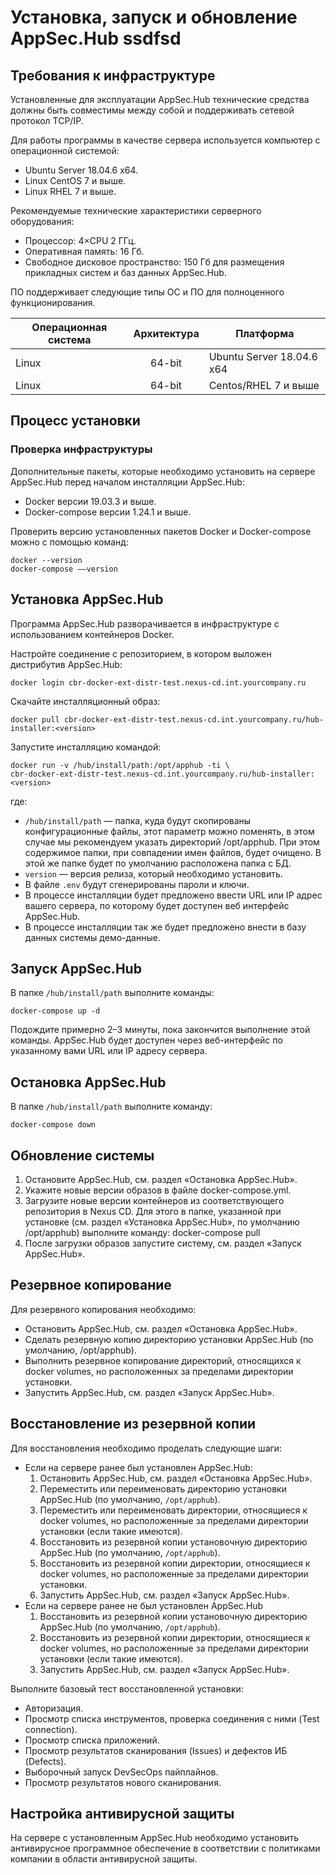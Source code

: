 # Установка, запуск и обновление AppSec.Hub ssdfsd
## Требования к инфраструктуре
Установленные для эксплуатации AppSec.Hub технические средства должны быть совместимы между собой и поддерживать сетевой протокол TCP/IP.

Для работы программы в качестве сервера используется компьютер с операционной системой:

* Ubuntu Server 18.04.6 x64.
* Linux CentOS 7 и выше.
* Linux RHEL 7 и выше.

Рекомендуемые технические характеристики серверного оборудования:

* Процессор: 4×CPU 2 ГГц.
* Оперативная память: 16 Гб.
* Свободное дисковое пространство: 150 Гб для размещения прикладных систем и баз данных AppSec.Hub.

ПО поддерживает следующие типы ОС и ПО для полноценного функционирования.

Операционная система|Архитектура|Платформа
----|:----:|----
Linux|64-bit|Ubuntu Server 18.04.6 x64
Linux|64-bit|Centos/RHEL 7 и выше

## Процесс установки
### Проверка инфраструктуры

Дополнительные пакеты, которые необходимо установить на сервере AppSec.Hub перед началом инсталляции AppSec.Hub:

* Docker версии 19.03.3 и выше.
* Docker-compose версии 1.24.1 и выше.

Проверить версию установленных пакетов Docker и Docker-compose можно с помощью команд:

    docker --version
    docker-compose ––version

## Установка AppSec.Hub
Программа AppSec.Hub разворачивается в инфраструктуре с использованием контейнеров Docker.

Настройте соединение с репозиторием, в котором выложен дистрибутив AppSec.Hub:

    docker login cbr-docker-ext-distr-test.nexus-cd.int.yourcompany.ru

Скачайте инсталляционный образ:

    docker pull cbr-docker-ext-distr-test.nexus-cd.int.yourcompany.ru/hub-installer:<version>

Запустите инсталляцию командой:

    docker run -v /hub/install/path:/opt/apphub -ti \
    cbr-docker-ext-distr-test.nexus-cd.int.yourcompany.ru/hub-installer:<version>

где:

* `/hub/install/path` — папка, куда будут скопированы конфигурационные файлы, этот параметр можно поменять, в этом случае мы рекомендуем указать директорий /opt/apphub. При этом содержимое папки, при совпадении имен файлов, будет очищено. В этой же папке будет по умолчанию расположена папка с БД.
* `version` — версия релиза, который необходимо установить.
* В файле `.env` будут сгенерированы пароли и ключи.
* В процессе инсталляции будет предложено ввести URL или IP адрес вашего сервера, по которому будет доступен веб интерфейс AppSec.Hub.
* В процессе инсталляции так же будет предложено внести в базу данных системы демо-данные.

## Запуск AppSec.Hub

В папке `/hub/install/path` выполните команды:

    docker-compose up -d

Подождите примерно 2–3 минуты, пока закончится выполнение этой команды. AppSec.Hub будет доступен через веб-интерфейс по указанному вами URL или IP адресу сервера.

## Остановка AppSec.Hub

В папке `/hub/install/path` выполните команду:

    docker-compose down

## Обновление системы

1. Остановите AppSec.Hub, см. раздел «Остановка AppSec.Hub».
2. Укажите новые версии образов в файле docker-compose.yml.
3. Загрузите новые версии контейнеров из соответствующего репозитория в Nexus CD. Для этого в папке, указанной при установке (см. раздел «Установка AppSec.Hub», по умолчанию /opt/apphub) выполните команду:
    docker-compose pull
4. После загрузки образов запустите систему, см. раздел «Запуск AppSec.Hub».

## Резервное копирование

Для резервного копирования необходимо:

* Остановить AppSec.Hub, см. раздел «Остановка AppSec.Hub».
* Сделать резервную копию директорию установки AppSec.Hub (по умолчанию, /opt/apphub).
* Выполнить резервное копирование директорий, относящихся к docker volumes, но расположенных за пределами директории установки.
* Запустить AppSec.Hub, см. раздел «Запуск AppSec.Hub».

## Восстановление из резервной копии
Для восстановления необходимо проделать следующие шаги:

* Если на сервере ранее был установлен AppSec.Hub:
    1. Остановить AppSec.Hub, см. раздел «Остановка AppSec.Hub».
    2. Переместить или переименовать директорию установки AppSec.Hub (по умолчанию, `/opt/apphub`).
    3. Переместить или переименовать директории, относящиеся к docker volumes, но расположенные за пределами директории установки (если такие имеются).
    4. Восстановить из резервной копии установочную директорию AppSec.Hub (по умолчанию, `/opt/apphub`).
    5. Восстановить из резервной копии директории, относящиеся к docker volumes, но расположенные за пределами директории установки.
    6. Запустить AppSec.Hub, см. раздел «Запуск AppSec.Hub».
* Если на сервере ранее не был установлен AppSec.Hub
    1. Восстановить из резервной копии установочную директорию AppSec.Hub (по умолчанию, `/opt/apphub`).
    2. Восстановить из резервной копии директории, относящиеся к docker volumes, но расположенные за пределами директории установки (если такие имеются).
    3. Запустить AppSec.Hub, см. раздел «Запуск AppSec.Hub».
    
Выполните базовый тест восстановленной установки:

* Авторизация.
* Просмотр списка инструментов, проверка соединения с ними (Test connection).
* Просмотр списка приложений.
* Просмотр результатов сканирования (Issues) и дефектов ИБ (Defects).
* Выборочный запуск DevSecOps пайплайнов.
* Просмотр результатов нового сканирования.

## Настройка антивирусной защиты
На сервере с установленным AppSec.Hub необходимо установить антивирусное программное обеспечение в соответствии с политиками компании в области антивирусной защиты.
